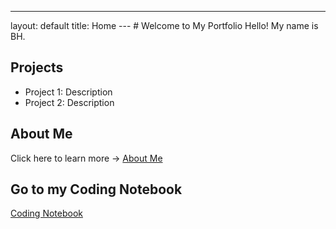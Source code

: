 ---
layout: default
title: Home
--- # Welcome to My Portfolio Hello! My name is BH.
## Projects
- Project 1: Description
- Project 2: Description
## About Me
Click here to learn more → [About Me](about.md)

## Go to my Coding Notebook
[Coding Notebook](Notebook.md)
